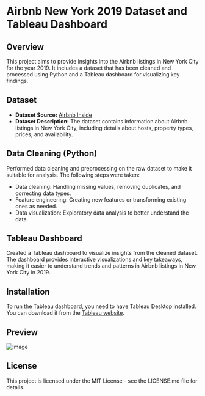 # Airbnb New York 2019 Dataset and Tableau Dashboard


## Overview

This project aims to provide insights into the Airbnb listings in New York City for the year 2019. It includes a dataset that has been cleaned and processed using Python and a Tableau dashboard for visualizing key findings.

## Dataset

- **Dataset Source:** [Airbnb Inside](http://insideairbnb.com/)
- **Dataset Description:** The dataset contains information about Airbnb listings in New York City, including details about hosts, property types, prices, and availability.

## Data Cleaning (Python)

Performed data cleaning and preprocessing on the raw dataset to make it suitable for analysis. The following steps were taken:

- Data cleaning: Handling missing values, removing duplicates, and correcting data types.
- Feature engineering: Creating new features or transforming existing ones as needed.
- Data visualization: Exploratory data analysis to better understand the data.

## Tableau Dashboard

Created a Tableau dashboard to visualize insights from the cleaned dataset. The dashboard provides interactive visualizations and key takeaways, making it easier to understand trends and patterns in Airbnb listings in New York City in 2019.

## Installation

To run the Tableau dashboard, you need to have Tableau Desktop installed. You can download it from the [Tableau website](https://www.tableau.com/products/desktop/download).

## Preview

![image](https://github.com/akshar8460/AirBnB-Project/assets/78364900/de09266f-d758-46d5-b898-4daafc43ec68)

## License

This project is licensed under the MIT License - see the LICENSE.md file for details.

